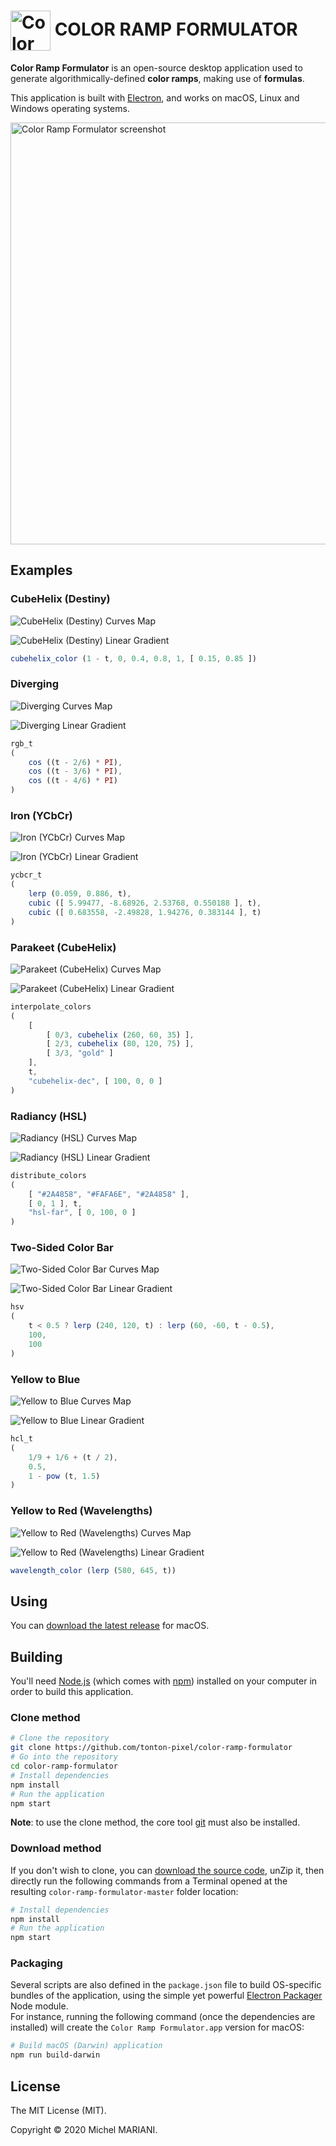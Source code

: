 # <img src="icons/icon-256.png" width="64px" align="center" alt="Color Ramp Formulator icon"> COLOR RAMP FORMULATOR

**Color Ramp Formulator** is an open-source desktop application used to generate algorithmically-defined **color ramps**, making use of **formulas**.

This application is built with [Electron](https://www.electronjs.org/), and works on macOS, Linux and Windows operating systems.

<img src="screenshots/color-ramp-formulator.png" width="675" alt="Color Ramp Formulator screenshot">

## Examples

### CubeHelix (Destiny)

<p><img src="images/cubehelix-destiny-curves-map.svg" alt="CubeHelix (Destiny) Curves Map"></p>
<p><img src="images/cubehelix-destiny-linear-gradient.svg" alt="CubeHelix (Destiny) Linear Gradient"></p>

```javascript
cubehelix_color (1 - t, 0, 0.4, 0.8, 1, [ 0.15, 0.85 ])
```

### Diverging

<p><img src="images/diverging-curves-map.svg" alt="Diverging Curves Map"></p>
<p><img src="images/diverging-linear-gradient.svg" alt="Diverging Linear Gradient"></p>

```javascript
rgb_t
(
    cos ((t - 2/6) * PI),
    cos ((t - 3/6) * PI),
    cos ((t - 4/6) * PI)
)
```

### Iron (YCbCr)

<p><img src="images/iron-ycbcr-curves-map.svg" alt="Iron (YCbCr) Curves Map"></p>
<p><img src="images/iron-ycbcr-linear-gradient.svg" alt="Iron (YCbCr) Linear Gradient"></p>

```javascript
ycbcr_t
(
    lerp (0.059, 0.886, t),
    cubic ([ 5.99477, -8.68926, 2.53768, 0.550188 ], t),
    cubic ([ 0.683558, -2.49828, 1.94276, 0.383144 ], t)
)
```

### Parakeet (CubeHelix)

<p><img src="images/parakeet-cubehelix-curves-map.svg" alt="Parakeet (CubeHelix) Curves Map"></p>
<p><img src="images/parakeet-cubehelix-linear-gradient.svg" alt="Parakeet (CubeHelix) Linear Gradient"></p>

```javascript
interpolate_colors
(
    [
        [ 0/3, cubehelix (260, 60, 35) ],
        [ 2/3, cubehelix (80, 120, 75) ],
        [ 3/3, "gold" ]
    ],
    t,
    "cubehelix-dec", [ 100, 0, 0 ]
)
```

### Radiancy (HSL)

<p><img src="images/radiancy-hsl-curves-map.svg" alt="Radiancy (HSL) Curves Map"></p>
<p><img src="images/radiancy-hsl-linear-gradient.svg" alt="Radiancy (HSL) Linear Gradient"></p>

```javascript
distribute_colors
(
    [ "#2A4858", "#FAFA6E", "#2A4858" ],
    [ 0, 1 ], t,
    "hsl-far", [ 0, 100, 0 ]
)
```

### Two-Sided Color Bar

<p><img src="images/two-sided-color-bar-curves-map.svg" alt="Two-Sided Color Bar Curves Map"></p>
<p><img src="images/two-sided-color-bar-linear-gradient.svg" alt="Two-Sided Color Bar Linear Gradient"></p>

```javascript
hsv
(
    t < 0.5 ? lerp (240, 120, t) : lerp (60, -60, t - 0.5),
    100,
    100
)
```

### Yellow to Blue

<p><img src="images/yellow-to-blue-curves-map.svg" alt="Yellow to Blue Curves Map"></p>
<p><img src="images/yellow-to-blue-linear-gradient.svg" alt="Yellow to Blue Linear Gradient"></p>

```javascript
hcl_t
(
    1/9 + 1/6 + (t / 2),
    0.5,
    1 - pow (t, 1.5)
)
```

### Yellow to Red (Wavelengths)

<p><img src="images/yellow-to-red-wavelengths-curves-map.svg" alt="Yellow to Red (Wavelengths) Curves Map"></p>
<p><img src="images/yellow-to-red-wavelengths-linear-gradient.svg" alt="Yellow to Red (Wavelengths) Linear Gradient"></p>

```javascript
wavelength_color (lerp (580, 645, t))
```

## Using

You can [download the latest release](https://github.com/tonton-pixel/color-ramp-formulator/releases) for macOS.

## Building

You'll need [Node.js](https://nodejs.org/) (which comes with [npm](https://www.npmjs.com/)) installed on your computer in order to build this application.

### Clone method

```bash
# Clone the repository
git clone https://github.com/tonton-pixel/color-ramp-formulator
# Go into the repository
cd color-ramp-formulator
# Install dependencies
npm install
# Run the application
npm start
```

**Note**: to use the clone method, the core tool [git](https://www.git-scm.com/) must also be installed.

### Download method

If you don't wish to clone, you can [download the source code](https://github.com/tonton-pixel/color-ramp-formulator/archive/master.zip), unZip it, then directly run the following commands from a Terminal opened at the resulting `color-ramp-formulator-master` folder location:

```bash
# Install dependencies
npm install
# Run the application
npm start
```

### Packaging

Several scripts are also defined in the `package.json` file to build OS-specific bundles of the application, using the simple yet powerful [Electron Packager](https://github.com/electron-userland/electron-packager) Node module.\
For instance, running the following command (once the dependencies are installed) will create the `Color Ramp Formulator.app` version for macOS:

```bash
# Build macOS (Darwin) application
npm run build-darwin
```

## License

The MIT License (MIT).

Copyright © 2020 Michel MARIANI.
